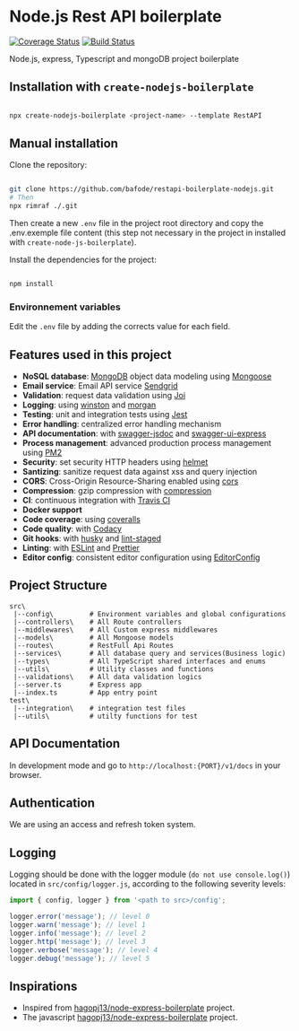 # Node.js Rest API boilerplate
[![Coverage Status](https://coveralls.io/repos/github/djibril6/restapi-nodejs-boilerplate/badge.svg?branch=main)](https://coveralls.io/github/djibril6/restapi-nodejs-boilerplate?branch=main)
[![Build Status](https://app.travis-ci.com/djibril6/restapi-nodejs-boilerplate.svg?branch=main)](https://app.travis-ci.com/djibril6/restapi-nodejs-boilerplate)

Node.js, express, Typescript and mongoDB project boilerplate

## Installation with `create-nodejs-boilerplate`

```bash

npx create-nodejs-boilerplate <project-name> --template RestAPI

```
## Manual installation

Clone the repository:
```bash

git clone https://github.com/bafode/restapi-boilerplate-nodejs.git
# Then
npx rimraf ./.git

```

Then create a new `.env` file in the project root directory and copy the .env.exemple file content (this step not necessary in the project in installed with `create-node-js-boilerplate`).

Install the dependencies for the project:
```bash

npm install

```

### Environnement variables

Edit the `.env` file by adding the corrects value for each field. 

## Features used in this project

- **NoSQL database**: [MongoDB](https://www.mongodb.com) object data modeling using [Mongoose](https://mongoosejs.com)
- **Email service**: Email API service [Sendgrid](https://sendgrid.com)
- **Validation**: request data validation using [Joi](https://github.com/hapijs/joi)
- **Logging**: using [winston](https://github.com/winstonjs/winston) and [morgan](https://github.com/expressjs/morgan)
- **Testing**: unit and integration tests using [Jest](https://jestjs.io)
- **Error handling**: centralized error handling mechanism
- **API documentation**: with [swagger-jsdoc](https://github.com/Surnet/swagger-jsdoc) and [swagger-ui-express](https://github.com/scottie1984/swagger-ui-express)
- **Process management**: advanced production process management using [PM2](https://pm2.keymetrics.io)
- **Security**: set security HTTP headers using [helmet](https://helmetjs.github.io)
- **Santizing**: sanitize request data against xss and query injection
- **CORS**: Cross-Origin Resource-Sharing enabled using [cors](https://github.com/expressjs/cors)
- **Compression**: gzip compression with [compression](https://github.com/expressjs/compression)
- **CI**: continuous integration with [Travis CI](https://travis-ci.org)
- **Docker support**
- **Code coverage**: using [coveralls](https://coveralls.io)
- **Code quality**: with [Codacy](https://www.codacy.com)
- **Git hooks**: with [husky](https://github.com/typicode/husky) and [lint-staged](https://github.com/okonet/lint-staged)
- **Linting**: with [ESLint](https://eslint.org) and [Prettier](https://prettier.io)
- **Editor config**: consistent editor configuration using [EditorConfig](https://editorconfig.org)

## Project Structure

```
src\
 |--config\         # Environment variables and global configurations 
 |--controllers\    # All Route controllers
 |--middlewares\    # All Custom express middlewares
 |--models\         # All Mongoose models
 |--routes\         # RestFull Api Routes 
 |--services\       # All database query and services(Business logic)
 |--types\          # All TypeScript shared interfaces and enums
 |--utils\          # Utility classes and functions
 |--validations\    # All data validation logics
 |--server.ts       # Express app
 |--index.ts        # App entry point
test\
 |--integration\    # integration test files
 |--utils\          # utilty functions for test
```
## API Documentation

In development mode and go to `http://localhost:{PORT}/v1/docs` in your browser. 

## Authentication

We are using an access and refresh token system.

## Logging

Logging should be done with the logger module (`do not use console.log()`) located in `src/config/logger.js`, according to the following severity levels:

```javascript
import { config, logger } from '<path to src>/config';

logger.error('message'); // level 0
logger.warn('message'); // level 1
logger.info('message'); // level 2
logger.http('message'); // level 3
logger.verbose('message'); // level 4
logger.debug('message'); // level 5
```

## Inspirations

- Inspired from [hagopj13/node-express-boilerplate](https://github.com/djibril6/restapi-nodejs-boilerplate) project.
- The javascript [hagopj13/node-express-boilerplate](https://github.com/hagopj13/node-express-boilerplate) project.

